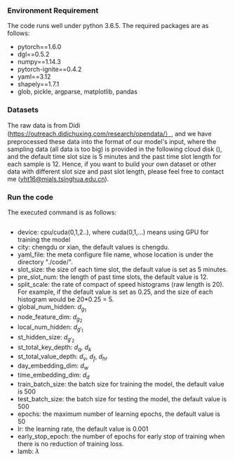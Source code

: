### Environment Requirement

The code runs well under python 3.6.5. The required packages are as follows:

* pytorch==1.6.0
* dgl==0.5.2
* numpy==1.14.3
* pytorch-ignite==0.4.2
* yaml==3.12
* shapely==1.7.1
* glob, pickle, argparse, matplotlib, pandas

### Datasets

The raw data is from Didi (https://outreach.didichuxing.com/research/opendata/）, and we have preprocessed these data into the format of our model's input, where the sampling data (all data is too big) is provided in the following cloud disk (), and the default time slot size is 5 minutes and the past time slot length for each sample is 12. Hence, if you want to build your own dataset or other data with different slot size and past slot length, please feel free to contact me (yht16@mials.tsinghua.edu.cn).



### Run the code

The executed command is as follows:

``` python3 -u pipeline.py --device=cuda:2 --city=chengdu --yaml_file=config-bash.yaml --slot_size=5 --pre_slot_num=12 --split_scale=0.25 --global_num_hidden=64 --node_feature_dim=16 --local_num_hidden=32 --st_hidden_size=32 --st_total_key_depth=12 --st_total_value_depth=24 --day_embedding_dim=4 --time_embedding_dim=2 --train_batch_size=500 --test_batch_size=500 --epochs=20 --lr=0.001 --early_stop_epoch=5 --lamb=0.5
```
- device: cpu/cuda(0,1,2..), where cuda(0,1,...) means using GPU for training the model
- city: chengdu or xian, the default values is chengdu.
- yaml_file: the meta configure file name, whose location is under the directory "./code/".
- slot_size: the size of each time slot, the default value is set as 5 minutes.
- pre_slot_num: the length of past time slots, the default value is 12.
- split_scale: the rate of compact of speed histograms (raw length is 20). For example, if the default value is set as 0.25, and the size of each histogram would be 20*0.25 = 5.
- global_num_hidden: $d_{g_1}$
- node_feature_dim: $d_{g_2}$
- local_num_hidden: $d_{g'_1}$
- st_hidden_size: $d_{g'_2}$
- st_total_key_depth: $d_q$, $d_k$
- st_total_value_depth: $d_v$, $d_f$, $d_{hr}$
- day_embedding_dim: $d_w$
- time_embedding_dim: $d_d$
- train_batch_size: the batch size for training the model, the default value is 500
- test_batch_size: the batch size for testing the model, the default value is 500
- epochs: the maximum number of learning epochs, the default value is 50
- lr: the learning rate, the default value is 0.001
- early_stop_epoch: the number of epochs for early stop of training when there is no reduction of training loss.
- lamb: $\lambda$

